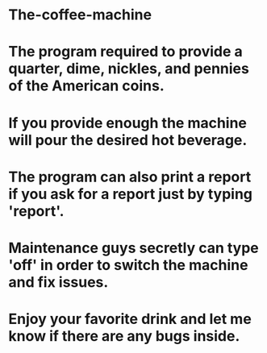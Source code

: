 # The-coffee-machine

# The program required to provide a quarter, dime, nickles, and pennies of the American coins.

# If you provide enough the machine will pour the desired hot beverage.

# The program can also print a report if you ask for a report just by typing 'report'.

# Maintenance guys secretly can type 'off' in order to switch the machine and fix issues.

# Enjoy your favorite drink and let me know if there are any bugs inside.
